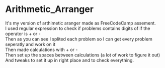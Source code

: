 # Arithmetic_Arranger

It's my version of arthimetic aranger made as FreeCodeCamp assement.\
I used regular expression to check if problems contains digits of if the operator is + or - \
Then as you can see I splited each problem so I can get every problem seperatly and work on it\
Then made calculations with + or -\
Then set up the spaces between calculations (a lot of work to figure it out)\
And tweaks to set it up in right place and to check everything.

